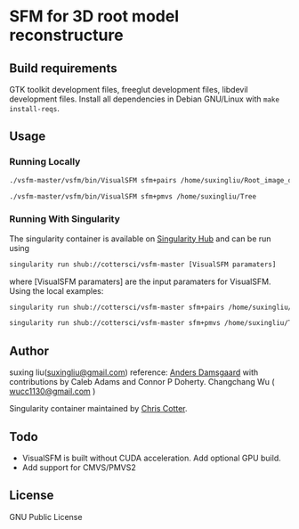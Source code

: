 # SFM for 3D root model reconstructure

## Build requirements
GTK toolkit development files, freeglut development files, libdevil development
files. Install all dependencies in Debian GNU/Linux with `make install-reqs`.

## Usage

### Running Locally
```bash
./vsfm-master/vsfm/bin/VisualSFM sfm+pairs /home/suxingliu/Root_image_data/3600_10_whole/PairList_90_2.txt
```

```bash
./vsfm-master/vsfm/bin/VisualSFM sfm+pmvs /home/suxingliu/Tree
```

### Running With Singularity
The singularity container is available on [Singularity Hub](https://www.singularity-hub.org)
and can be run using
```bash
singularity run shub://cottersci/vsfm-master [VisualSFM paramaters]
```

where [VisualSFM paramaters] are the input paramaters for VisualSFM. Using the local examples:

```bash
singularity run shub://cottersci/vsfm-master sfm+pairs /home/suxingliu/Root_image_data/3600_10_whole/PairList_90_2.txt
```

```bash
singularity run shub://cottersci/vsfm-master sfm+pmvs /home/suxingliu/Tree
```


## Author
suxing liu(suxingliu@gmail.com)
reference:
[Anders Damsgaard](mailto:adamsgaard@ucsd.edu) with contributions by Caleb Adams
and Connor P Doherty.
Changchang Wu ( wucc1130@gmail.com )

Singularity container maintained by [Chris Cotter](http://github.com/cottersci).

## Todo
- VisualSFM is built without CUDA acceleration. Add optional GPU build.
- Add support for CMVS/PMVS2

## License
GNU Public License
